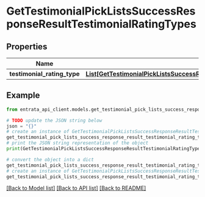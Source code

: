 # GetTestimonialPickListsSuccessResponseResultTestimonialRatingTypes


## Properties

Name | Type | Description | Notes
------------ | ------------- | ------------- | -------------
**testimonial_rating_type** | [**List[GetTestimonialPickListsSuccessResponseResultTestimonialRatingTypesTestimonialRatingTypeInner]**](GetTestimonialPickListsSuccessResponseResultTestimonialRatingTypesTestimonialRatingTypeInner.md) |  | 

## Example

```python
from entrata_api_client.models.get_testimonial_pick_lists_success_response_result_testimonial_rating_types import GetTestimonialPickListsSuccessResponseResultTestimonialRatingTypes

# TODO update the JSON string below
json = "{}"
# create an instance of GetTestimonialPickListsSuccessResponseResultTestimonialRatingTypes from a JSON string
get_testimonial_pick_lists_success_response_result_testimonial_rating_types_instance = GetTestimonialPickListsSuccessResponseResultTestimonialRatingTypes.from_json(json)
# print the JSON string representation of the object
print(GetTestimonialPickListsSuccessResponseResultTestimonialRatingTypes.to_json())

# convert the object into a dict
get_testimonial_pick_lists_success_response_result_testimonial_rating_types_dict = get_testimonial_pick_lists_success_response_result_testimonial_rating_types_instance.to_dict()
# create an instance of GetTestimonialPickListsSuccessResponseResultTestimonialRatingTypes from a dict
get_testimonial_pick_lists_success_response_result_testimonial_rating_types_from_dict = GetTestimonialPickListsSuccessResponseResultTestimonialRatingTypes.from_dict(get_testimonial_pick_lists_success_response_result_testimonial_rating_types_dict)
```
[[Back to Model list]](../README.md#documentation-for-models) [[Back to API list]](../README.md#documentation-for-api-endpoints) [[Back to README]](../README.md)


